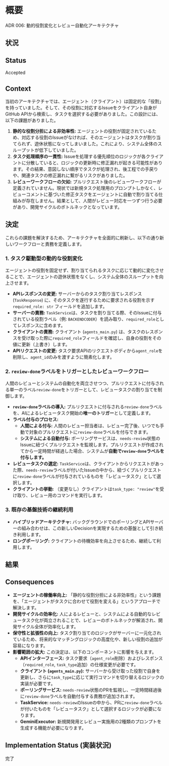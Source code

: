 # 概要
ADR 006: 動的役割変化とレビュー自動化アーキテクチャ

## 状況

## Status

Accepted

## Context

当初のアーキテクチャでは、エージェント（クライアント）は固定的な「役割」を持っていました。そして、その役割に対応するIssueをクライアント自身がGitHub APIから検索し、タスクを選択する必要がありました。この設計には、以下の課題がありました。

1.  **静的な役割分担による非効率性:** エージェントの役割が固定されているため、対応する役割のIssueがなければ、そのエージェントはタスクが割り当てられず、遊休状態になってしまいました。これにより、システム全体のスループットが低下していました。
2.  **タスク処理順序の一貫性:** Issueを処理する優先順位のロジックが各クライアントに分散していると、ロジックの更新時に修正漏れが起きる可能性があります。その結果、意図しない順序でタスクが処理され、後工程での手戻りや、関連タスクの修正漏れに繋がるリスクがありました。
3.  **レビューワークフローの欠如:** プルリクエスト後のレビューワークフローが定義されていません。現状では新規タスク処理用のプロンプトしかなく、レビューコメントに基づいた修正タスクをエージェントに自動で割り当てる仕組みが存在しません。結果として、人間がレビュー対応を一つずつ行う必要があり、開発サイクルのボトルネックとなっています。

## 決定

これらの課題を解決するため、アーキテクチャを全面的に刷新し、以下の通り新しいワークフローと責務を定義します。

### 1. タスク駆動型の動的な役割変化

エージェントの役割を固定せず、割り当てられるタスクに応じて動的に変化させることで、エージェントの遊休状態をなくし、システム全体のスループットを向上させます。

-   **APIレスポンスの変更:** サーバーからのタスク割り当てレスポンス (`TaskResponse`) に、そのタスクを遂行するために要求される役割を示す `required_role: str` フィールドを追加します。
-   **サーバーの責務:** `TaskService`は、タスクを割り当てる際、そのIssueに付与されている役割ラベル（例: `BACKENDCODER`）を読み取り、`required_role`としてレスポンスに含めます。
-   **クライアントの責務:** クライアント (`agents_main.py`) は、タスクのレスポンスを受け取った際に`required_role`フィールドを確認し、自身の役割をその値に更新（上書き）します。
-   **APIリクエストの変更:** タスク要求APIのリクエストボディから`agent_role`を削除し、`agent_id`のみを渡すように簡素化します。

### 2. `review-done`ラベルをトリガーとしたレビューワークフロー

人間のレビューとシステムの自動化を両立させつつ、プルリクエストに付与される単一のラベル`review-done`をトリガーとして、レビュータスクの割り当てを制御します。

-   **`review-done`ラベルの導入:** プルリクエストに付与される`review-done`ラベルを、AIによるレビュータスク開始の**唯一のトリガー**として定義します。
-   **ラベル付与のプロセス:**
    -   **人間による付与:** 人間のレビュー担当者は、レビュー完了後、いつでも手動で対象のプルリクエストに`review-done`ラベルを付与できます。
    -   **システムによる自動付与:** ポーリングサービスは、`needs-review`状態のIssueに紐づくプルリクエストを監視します。プルリクエストが作成されてから一定時間が経過した場合、システムが**自動で`review-done`ラベルを付与します。**
-   **レビュータスクの選定:** `TaskService`は、クライアントからリクエストがあった際、`needs-review`ラベルが付いたIssueの中から、紐づくプルリクエストに`review-done`ラベルが付与されているものを「レビュータスク」として選択します。
-   **クライアントの挙動:** （変更なし）クライアントは`task_type: "review"`を受け取り、レビュー用のコマンドを実行します。

### 3. 既存の基盤技術の継続利用

-   **ハイブリッドアーキテクチャ:** バックグラウンドでのポーリングとAPIサーバーの組み合わせは、この新しいDecisionを実現するための基盤として引き続き利用します。
-   **ロングポーリング:** クライアントの待機効率を向上させるため、継続して利用します。

## 結果

## Consequences

-   **エージェントの稼働率向上:** 「静的な役割分担による非効率性」という課題を、「エージェントがタスクに合わせて役割を変える」というアプローチで解決します。
-   **開発サイクルの効率化:** 人によるレビューと、システムによる自動的なレビュータスク化が両立されることで、レビューのボトルネックが解消され、開発サイクル全体が効率化します。
-   **保守性と拡張性の向上:** タスク割り当てのロジックがサーバーに一元化されているため、将来的なマッチングロジックの高度化や、新しい役割の追加が容易になります。
-   **影響範囲の拡大:** この決定は、以下のコンポーネントに影響を与えます。
    -   **APIインターフェース:** タスク要求（`agent_role`削除）およびレスポンス（`required_role`, `task_type`追加）の仕様変更が必要です。
    -   **クライアント (`agents_main.py`):** サーバーから受け取った役割で自身を更新し、さらに`task_type`に応じて実行コマンドを切り替えるロジックの実装が必要です。
    -   **ポーリングサービス:** `needs-review`状態のPRを監視し、一定時間経過後に`review-done`ラベルを自動付与する責務が追加されます。
    -   **TaskService:** `needs-review`のIssueの中から、PRに`review-done`ラベルが付いたものを「レビュータスク」として選択するロジックが必要になります。
    -   **GeminiExecutor:** 新規開発用とレビュー実施用の2種類のプロンプトを生成する機能が必要になります。

## Implementation Status (実装状況)

完了